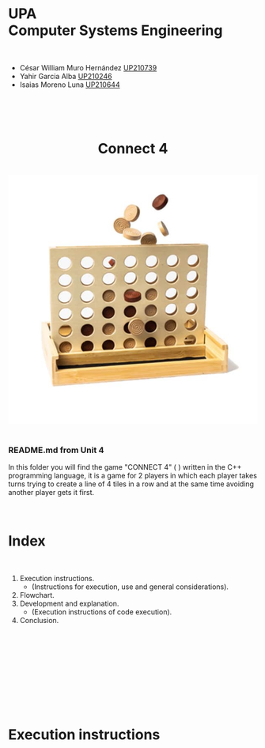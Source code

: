# UPA<br>Computer Systems Engineering
<br>

- César William Muro Hernández [UP210739](https://github.com/UP210739)
- Yahir Garcia Alba [UP210246](https://github.com/UP210246)
- Isaias Moreno Luna [UP210644](https://github.com/UP210644)
<br>
<br>
<br>

#
<h1 align=center>
Connect 4
</h1>
<br>

<div align ="center">
<img src="/Image/C4.jpg"/>
</div>
<br>

### README.md from Unit 4
In this folder you will find the game "CONNECT 4" ( ) written in the C++ programming language, it is a game for 2 players in which each player takes turns trying to create a line of 4 tiles in a row and at the same time avoiding another player gets it first.
<br>
<br>
<br>

# 
# Index
<br>

1. Execution instructions.
   - (Instructions for execution, use and general considerations).
2. Flowchart.
3. Development and explanation.
   - (Execution instructions of code execution).
4. Conclusion.
<br>
<br>
<br>
<br>
<br>
<br>
<br>
<br>
<br>

# 
# Execution instructions